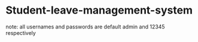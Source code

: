 # Student-leave-management-system

note: all usernames and passwords are default admin and 12345 respectively
